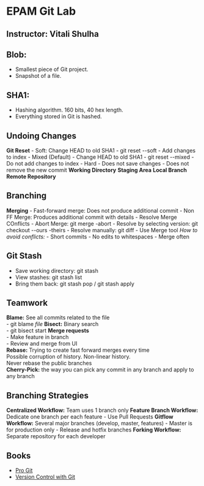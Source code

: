 # EPAM Git Lab
## Instructor: Vitali Shulha

## Blob: 
- Smallest piece of Git project.
- Snapshot of a file.

## SHA1:
- Hashing algorithm. 160 bits, 40 hex length.
- Everything stored in Git is hashed.

## Undoing Changes
**Git Reset**
	- Soft: Change HEAD to old SHA1
		- git reset --soft <sha1>
		- Add changes to index
	- Mixed (Default)
		- Change HEAD to old SHA1
		- git reset --mixed <sha1>
		- Do not add changes to index
	- Hard
		- Does not save changes
		- Does not remove the new commit
**Working Directory**
**Staging Area**
**Local Branch**
**Remote Repository**

## Branching
**Merging**
	- Fast-forward merge: Does not produce additional commit
	- Non FF Merge: Produces additional commit with details
	- Resolve Merge COnflicts
		- Abort Merge: git merge -abort
		- Resolve by selecting version: git checkout --ours -theirs
		- Resolve manually: git diff
		- Use Merge tool
*How to avoid conflicts:*
	- Short commits
	- No edits to whitespaces
	- Merge often

## Git Stash
- Save working directory: git stash
- View stashes: git stash list
- Bring them back: git stash pop / git stash apply

## Teamwork
**Blame:** See all commits related to the file  
	- git blame *file*
**Bisect:** Binary search  
	- git bisect start
**Merge requests**  
	- Make feature in branch  
	- Review and merge from UI  
**Rebase:** Trying to create fast forward merges every time  
	Possible corruption of history. Non-linear history.  
	Never rebase the public branches  
**Cherry-Pick:** the way you can pick any commit in any branch and apply to any branch  

## Branching Strategies
**Centralized Workflow:** Team uses 1 branch only
**Feature Branch Workflow:** Dedicate one branch per each feature
	- Use Pull Requests
**Gitflow Workflow:** Several major branches (develop, master, features)
	- Master is for production only
	- Release and hotfix branches
**Forking Workflow:** Separate repository for each developer

## Books
- [Pro Git](https://git-scm.com/book/en/v2)
- [Version Control with Git](http://shop.oreilly.com/product/0636920022862.do)
